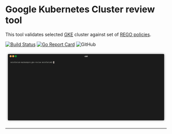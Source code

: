 # Google Kubernetes Cluster review tool

This tool validates selected [GKE](https://www.openpolicyagent.org/docs/latest/policy-language/) cluster
against set of [REGO policies](https://www.openpolicyagent.org/docs/latest/policy-language/).

[![Build Status](https://github.com/mikouaj/stefaniak.dev/workflows/Build/badge.svg)](https://github.com/mikouaj/gke-review/actions/workflows/build.yml)
[![Go Report Card](https://goreportcard.com/badge/github.com/mikouaj/gke-review)](https://goreportcard.com/report/github.com/mikouaj/gke-review)
![GitHub](https://img.shields.io/github/license/mikouaj/gke-review)

![GKE review demo](./images/gke-review.gif)

---
